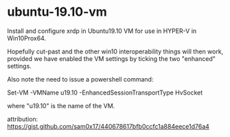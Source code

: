 # ubuntu-19.10-vm

Install and configure xrdp in Ubuntu19.10 VM for use in HYPER-V in Win10Prox64.

Hopefully cut-past and the other win10 interoperability things will then work,
provided we have enabled the VM settings by ticking the two "enhanced" settings.

Also note the need to issue a powershell command:

Set-VM -VMName u19.10 -EnhancedSessionTransportType HvSocket

where "u19.10" is the name of the VM.

attribution:
https://gist.github.com/sam0x17/440678617bfb0ccfc1a884eece1d76a4
